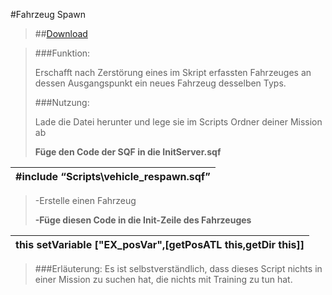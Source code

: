 #Fahrzeug Spawn

> ##[Download](https://github.com/Mezilsa/Fahrzeuge/releases/download/0.1.0/vehicle_respawn.sqf)

> ###Funktion:
> 
> 
>Erschafft nach Zerstörung eines im Skript erfassten Fahrzeuges an dessen Ausgangspunkt ein neues Fahrzeug desselben Typs.      
> 
> ###Nutzung:
> 
> Lade die Datei herunter und lege sie im Scripts Ordner deiner Mission ab <br>
> 
> **Füge den Code der SQF in die InitServer.sqf**
> 

|#include “Scripts\vehicle_respawn.sqf”  |
|------------------------------------------|

>-Erstelle einen Fahrzeug
>
>**-Füge diesen Code in die Init-Zeile des Fahrzeuges**

| this setVariable ["EX_posVar",[getPosATL this,getDir this]]     |
|------------------------------------------|
> 
> ###Erläuterung:
>Es ist selbstverständlich, dass dieses Script nichts in einer Mission zu suchen hat, die nichts mit Training zu tun hat.
>
